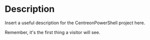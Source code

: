 # Description

Insert a useful description for the CentreonPowerShell project here.

Remember, it's the first thing a visitor will see.